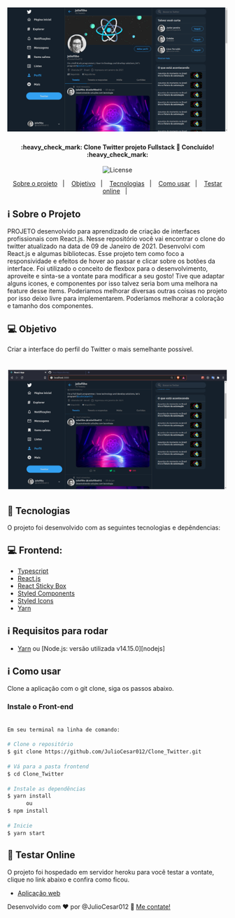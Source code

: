 <h1 align="center">
    <img alt="CloneTwitter" title="#CloneTwitter" src="./github/clone_twitter.png" width="550px" />
</h1>

<h4 align="center">
	:heavy_check_mark:  Clone Twitter projeto Fullstack 🚀 Concluído! :heavy_check_mark:
</h4>
<p align="center">
  <img alt="License" src="https://img.shields.io/badge/license-MIT-brightgreen">
</p>

<p align="center">
  <a href="#information_source-sobre-o-projeto">Sobre o projeto</a>&nbsp;&nbsp;&nbsp;|&nbsp;&nbsp;&nbsp;
  <a href="#computer-objetivo">Objetivo</a>&nbsp;&nbsp;&nbsp;|&nbsp;&nbsp;&nbsp;
  <a href="#rocket-tecnologias">Tecnologias</a>&nbsp;&nbsp;&nbsp;|&nbsp;&nbsp;&nbsp;
  <a href="#information_source-como-usar">Como usar</a>&nbsp;&nbsp;&nbsp;|&nbsp;&nbsp;&nbsp;
  <a href="#rocket-testar-online">Testar online</a>&nbsp;&nbsp;&nbsp;|&nbsp;&nbsp;&nbsp;
</p>

## :information_source: Sobre o Projeto

PROJETO desenvolvido para aprendizado de criação de interfaces profissionais com React.js. Nesse repositório você vai encontrar o clone do twitter atualizado na data de 09 de Janeiro de 2021. Desenvolvi com React.js e algumas bibliotecas. Esse projeto tem como foco a responsividade e efeitos de hover ao passar e clicar sobre os botões da interface. Foi utilizado o conceito de flexbox para o desenvolvimento, aproveite e sinta-se a vontate para modificar a seu gosto! Tive que adaptar alguns icones, e componentes por isso talvez seria bom uma melhora na feature desse items. Poderiamos melhorar diversas outras coisas no projeto por isso deixo livre para implementarem. Poderíamos melhorar a coloração e tamanho dos componentes.

## :computer: Objetivo

Criar a interface do perfil do Twitter o mais semelhante possivel.

<h1 align="center">
    <img alt="Example" title="Example" src="./github/home.png" width="500px" />
</h1>

## :rocket: Tecnologias

O projeto foi desenvolvido com as seguintes tecnologias e depêndencias:

## :computer: Frontend:

- [Typescript][typescript]
- [React.js][reactjs]
- [React Sticky Box][react-sticky-box]
- [Styled Components][styled-components]
- [Styled Icons][styled-icons]
- [Yarn][yarn]

## :information_source: Requisitos para rodar

- [Yarn][yarn] ou [Node.js: versão utilizada v14.15.0][nodejs]

## :information_source: Como usar

Clone a aplicação com o git clone, siga os passos abaixo.

### Instale o Front-end

```bash

Em seu terminal na linha de comando:

# Clone o repositório
$ git clone https://github.com/JulioCesar012/Clone_Twitter.git

# Vá para a pasta frontend
$ cd Clone_Twitter

# Instale as dependências
$ yarn install
      ou
$ npm install

# Inicie
$ yarn start

```

## :rocket: Testar Online

O projeto foi hospedado em servidor heroku para você testar a vontate, clique no link abaixo e confira como ficou.

- [Aplicação web][frontend]

Desenvolvido com ♥ por @JulioCesar012 :wave: [Me contate!](https://www.linkedin.com/in/julio-cesar-filho-759653171/)

[typescript]: https://www.typescriptlang.org/
[reactjs]: https://reactjs.org
[react-sticky-box]: https://www.npmjs.com/package/react-sticky-box
[styled-components]: https://styled-components.com/
[styled-icons]: https://styled-icons.js.org/
[yarn]: https://yarnpkg.com/

[frontend]: https://clonetwitter21.netlify.app/
